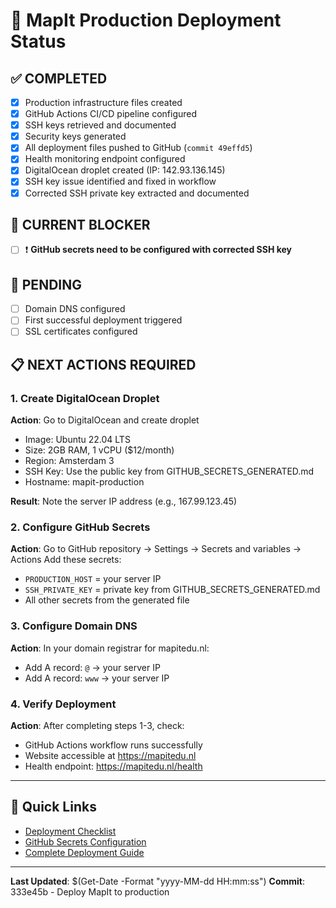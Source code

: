 # 🚀 MapIt Production Deployment Status

## ✅ **COMPLETED**
- [x] Production infrastructure files created
- [x] GitHub Actions CI/CD pipeline configured  
- [x] SSH keys retrieved and documented
- [x] Security keys generated
- [x] All deployment files pushed to GitHub (`commit 49effd5`)
- [x] Health monitoring endpoint configured
- [x] DigitalOcean droplet created (IP: 142.93.136.145)
- [x] SSH key issue identified and fixed in workflow
- [x] Corrected SSH private key extracted and documented

## 🚨 **CURRENT BLOCKER**
- [ ] ❗ **GitHub secrets need to be configured with corrected SSH key**

## 🔄 **PENDING**
- [ ] Domain DNS configured
- [ ] First successful deployment triggered
- [ ] SSL certificates configured

## 📋 **NEXT ACTIONS REQUIRED**

### 1. Create DigitalOcean Droplet
**Action**: Go to DigitalOcean and create droplet
- Image: Ubuntu 22.04 LTS
- Size: 2GB RAM, 1 vCPU ($12/month)
- Region: Amsterdam 3
- SSH Key: Use the public key from GITHUB_SECRETS_GENERATED.md
- Hostname: mapit-production

**Result**: Note the server IP address (e.g., 167.99.123.45)

### 2. Configure GitHub Secrets
**Action**: Go to GitHub repository → Settings → Secrets and variables → Actions
Add these secrets:
- `PRODUCTION_HOST` = your server IP
- `SSH_PRIVATE_KEY` = private key from GITHUB_SECRETS_GENERATED.md
- All other secrets from the generated file

### 3. Configure Domain DNS
**Action**: In your domain registrar for mapitedu.nl:
- Add A record: `@` → your server IP
- Add A record: `www` → your server IP

### 4. Verify Deployment
**Action**: After completing steps 1-3, check:
- GitHub Actions workflow runs successfully
- Website accessible at https://mapitedu.nl
- Health endpoint: https://mapitedu.nl/health

---

## 🔗 **Quick Links**
- [Deployment Checklist](./DEPLOYMENT_CHECKLIST.md)
- [GitHub Secrets Configuration](./GITHUB_SECRETS_GENERATED.md)
- [Complete Deployment Guide](./PRODUCTION_DEPLOYMENT_GUIDE.md)

---

**Last Updated**: $(Get-Date -Format "yyyy-MM-dd HH:mm:ss")
**Commit**: 333e45b - Deploy MapIt to production
